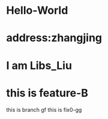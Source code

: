 # Hello-World
# address:zhangjing
# I am Libs_Liu
# this is feature-B
this   is branch gf
this is  fix0-gg

